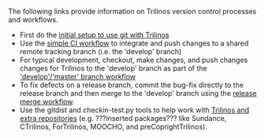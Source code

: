 The following links provide information on Trilinos version control processes and workflows.

* First do the [initial setup to use git with Trilinos](???)
* Use the [simple CI workflow](???) to integrate and push changes to a shared remote tracking branch (i.e. the 'develop' branch)
* For typical development, checkout, make changes, and push changes changes for Trilinos to the 'develop' branch as part of the ['develop'/'master' branch workflow](???)
* To fix defects on a release branch, commit the bug-fix directly to the release branch and then merge to the 'develop' branch using the [release merge workflow](???).
* Use the gitdist and checkin-test.py tools to help work with [Trilinos and extra repositories](???) (e.g. ???inserted packages??? like Sundance, CTrilinos, ForTrilinos, MOOCHO, and preCoprightTrilinos).